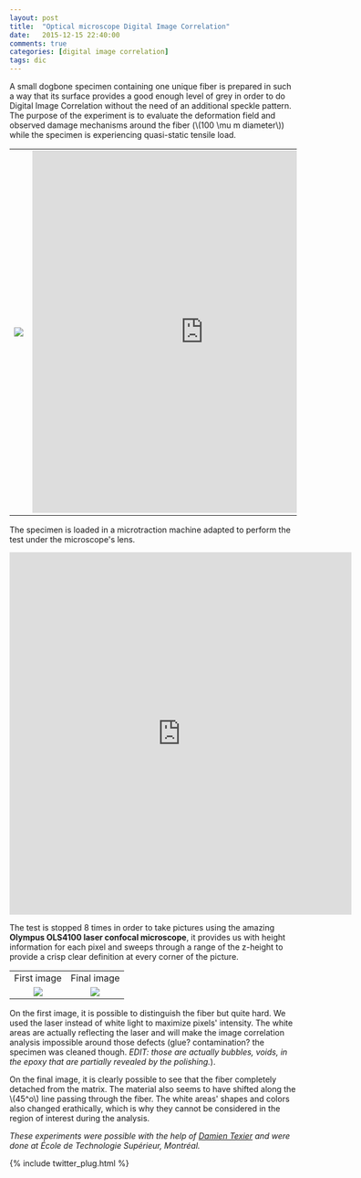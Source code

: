 ```yaml
---
layout: post
title:  "Optical microscope Digital Image Correlation"
date:   2015-12-15 22:40:00
comments: true
categories: [digital image correlation]
tags: dic
---
```


   A small dogbone specimen containing one unique fiber is prepared in such a way that its surface provides a good enough level of grey in order to do Digital Image Correlation without the need of an additional speckle pattern.
   The purpose of the experiment is to evaluate the deformation field and observed damage mechanisms around the fiber (\\(100 \mu m diameter\\)) while the specimen is experiencing quasi-static tensile load.

<table style="width:100%">
  <tr>
    <td>
    <div align="center">
    <img src="{{ site.url }}/assets/minispeckle.png"/>
    </td>
    <td>
    <iframe width='600' height='635' src='https://pictures.lytro.com/ilyasst/pictures/1089008/embed' frameborder='0' allowfullscreen scrolling='no'></iframe>
    </td> 
  </tr>
</table>


   The specimen is loaded in a microtraction machine adapted to perform the test under the microscope's lens.

<div align="center">
<iframe width='600' height='635' src='https://pictures.lytro.com/ilyasst/pictures/1089009/embed' frameborder='0' allowfullscreen scrolling='no'></iframe>
</div>

   The test is stopped 8 times in order to take pictures using the amazing **Olympus OLS4100 laser confocal microscope**, it provides us with height information for each pixel and sweeps through a range of the z-height to provide a crisp clear definition at every corner of the picture.

<table style="width:100%">
  <tr>
    <td>First image</td>
    <td>Final image</td> 
  </tr>
  <tr>
    <td>
<div align="center">
<img src="{{ site.url }}/assets/Speck001_x10_02_scale.jpg"/>
</div>
    </td>
    <td>
<div align="center">
<img src="{{ site.url }}/assets/Speck001_x10_08_1.jpg"/>
</div>
    </td> 
  </tr>
</table>

   On the first image, it is possible to distinguish the fiber but quite hard. We used the laser instead of white light to maximize pixels' intensity.
   The white areas are actually reflecting the laser and will make the image correlation analysis impossible around those defects (glue? contamination? the specimen was cleaned though. *EDIT: those are actually bubbles, voids, in the epoxy that are partially revealed by the polishing.*).
   
   On the final image, it is clearly possible to see that the fiber completely detached from the matrix. The material also seems to have shifted along the \\(45^o\\) line passing through the fiber. The white areas' shapes and colors also changed erathically, which is why they cannot be considered in the region of interest during the analysis.
   
*These experiments were possible with the help of [Damien Texier](https://www.researchgate.net/profile/Damien_Texier) and were done at École de Technologie Supérieur, Montréal.*

{% include twitter_plug.html %}

